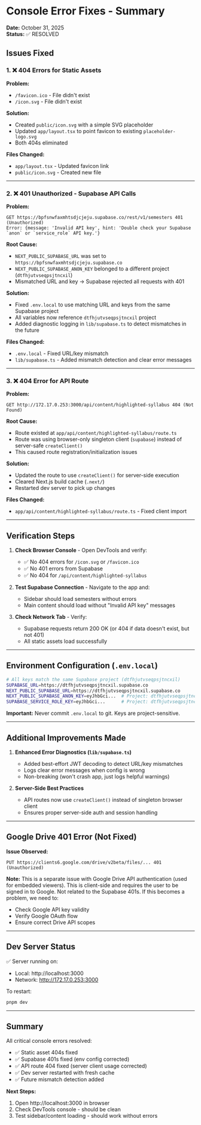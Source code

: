 # Console Error Fixes - Summary

**Date:** October 31, 2025  
**Status:** ✅ RESOLVED

## Issues Fixed

### 1. ❌ 404 Errors for Static Assets
**Problem:**
- `/favicon.ico` - File didn't exist
- `/icon.svg` - File didn't exist

**Solution:**
- Created `public/icon.svg` with a simple SVG placeholder
- Updated `app/layout.tsx` to point favicon to existing `placeholder-logo.svg`
- Both 404s eliminated

**Files Changed:**
- `app/layout.tsx` - Updated favicon link
- `public/icon.svg` - Created new file

---

### 2. ❌ 401 Unauthorized - Supabase API Calls
**Problem:**
```
GET https://bpfsnwfaxmhtsdjcjeju.supabase.co/rest/v1/semesters 401 (Unauthorized)
Error: {message: 'Invalid API key', hint: 'Double check your Supabase `anon` or `service_role` API key.'}
```

**Root Cause:**
- `NEXT_PUBLIC_SUPABASE_URL` was set to `https://bpfsnwfaxmhtsdjcjeju.supabase.co`
- `NEXT_PUBLIC_SUPABASE_ANON_KEY` belonged to a different project (`dtfhjutvseqpsjtncxil`)
- Mismatched URL and key → Supabase rejected all requests with 401

**Solution:**
- Fixed `.env.local` to use matching URL and keys from the same Supabase project
- All variables now reference `dtfhjutvseqpsjtncxil` project
- Added diagnostic logging in `lib/supabase.ts` to detect mismatches in the future

**Files Changed:**
- `.env.local` - Fixed URL/key mismatch
- `lib/supabase.ts` - Added mismatch detection and clear error messages

---

### 3. ❌ 404 Error for API Route
**Problem:**
```
GET http://172.17.0.253:3000/api/content/highlighted-syllabus 404 (Not Found)
```

**Root Cause:**
- Route existed at `app/api/content/highlighted-syllabus/route.ts`
- Route was using browser-only singleton client (`supabase`) instead of server-safe `createClient()`
- This caused route registration/initialization issues

**Solution:**
- Updated the route to use `createClient()` for server-side execution
- Cleared Next.js build cache (`.next/`)
- Restarted dev server to pick up changes

**Files Changed:**
- `app/api/content/highlighted-syllabus/route.ts` - Fixed client import

---

## Verification Steps

1. **Check Browser Console** - Open DevTools and verify:
   - ✅ No 404 errors for `/icon.svg` or `/favicon.ico`
   - ✅ No 401 errors from Supabase
   - ✅ No 404 for `/api/content/highlighted-syllabus`

2. **Test Supabase Connection** - Navigate to the app and:
   - Sidebar should load semesters without errors
   - Main content should load without "Invalid API key" messages

3. **Check Network Tab** - Verify:
   - Supabase requests return 200 OK (or 404 if data doesn't exist, but not 401)
   - All static assets load successfully

---

## Environment Configuration (`.env.local`)

```bash
# All keys match the same Supabase project (dtfhjutvseqpsjtncxil)
SUPABASE_URL=https://dtfhjutvseqpsjtncxil.supabase.co
NEXT_PUBLIC_SUPABASE_URL=https://dtfhjutvseqpsjtncxil.supabase.co
NEXT_PUBLIC_SUPABASE_ANON_KEY=eyJhbGci...  # Project: dtfhjutvseqpsjtncxil
SUPABASE_SERVICE_ROLE_KEY=eyJhbGci...      # Project: dtfhjutvseqpsjtncxil
```

**Important:** Never commit `.env.local` to git. Keys are project-sensitive.

---

## Additional Improvements Made

1. **Enhanced Error Diagnostics (`lib/supabase.ts`)**
   - Added best-effort JWT decoding to detect URL/key mismatches
   - Logs clear error messages when config is wrong
   - Non-breaking (won't crash app, just logs helpful warnings)

2. **Server-Side Best Practices**
   - API routes now use `createClient()` instead of singleton browser client
   - Ensures proper server-side auth and session handling

---

## Google Drive 401 Error (Not Fixed)

**Issue Observed:**
```
PUT https://clients6.google.com/drive/v2beta/files/... 401 (Unauthorized)
```

**Note:** This is a separate issue with Google Drive API authentication (used for embedded viewers). This is client-side and requires the user to be signed in to Google. Not related to the Supabase 401s. If this becomes a problem, we need to:
- Check Google API key validity
- Verify Google OAuth flow
- Ensure correct Drive API scopes

---

## Dev Server Status

✅ Server running on:
- Local: http://localhost:3000
- Network: http://172.17.0.253:3000

To restart:
```powershell
pnpm dev
```

---

## Summary

All critical console errors resolved:
- ✅ Static asset 404s fixed
- ✅ Supabase 401s fixed (env config corrected)
- ✅ API route 404 fixed (server client usage corrected)
- ✅ Dev server restarted with fresh cache
- ✅ Future mismatch detection added

**Next Steps:**
1. Open http://localhost:3000 in browser
2. Check DevTools console - should be clean
3. Test sidebar/content loading - should work without errors

